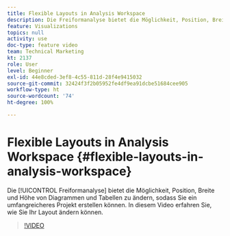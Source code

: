 ```yaml
---
title: Flexible Layouts in Analysis Workspace
description: Die Freiformanalyse bietet die Möglichkeit, Position, Breite und Höhe von Diagrammen und Tabellen zu ändern, sodass Sie ein umfangreicheres Projekt erstellen können. In diesem Video erfahren Sie, wie Sie Ihr Layout ändern können.
feature: Visualizations
topics: null
activity: use
doc-type: feature video
team: Technical Marketing
kt: 2137
role: User
level: Beginner
exl-id: 44e8cded-3ef8-4c55-811d-28f4e9415032
source-git-commit: 32424f3f2b05952fe4df9ea91dcbe51684cee905
workflow-type: ht
source-wordcount: '74'
ht-degree: 100%

---
```


# Flexible Layouts in Analysis Workspace {#flexible-layouts-in-analysis-workspace}

Die [!UICONTROL Freiformanalyse] bietet die Möglichkeit, Position, Breite und Höhe von Diagrammen und Tabellen zu ändern, sodass Sie ein umfangreicheres Projekt erstellen können. In diesem Video erfahren Sie, wie Sie Ihr Layout ändern können.

>[!VIDEO](https://video.tv.adobe.com/v/24706/?quality=12)
